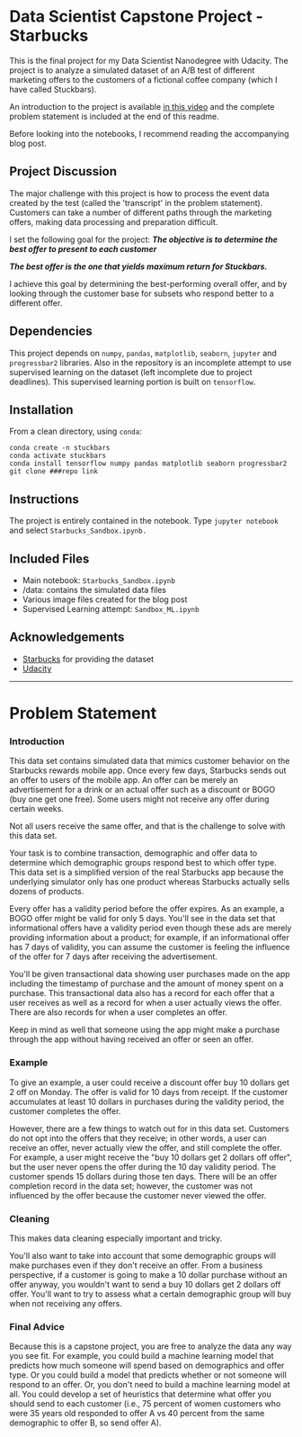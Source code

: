 # Data Scientist Capstone Project - Starbucks

This is the final project for my Data Scientist Nanodegree with Udacity.  The project is to analyze a simulated dataset of an A/B test of different marketing offers to the customers of a fictional coffee company (which I have called Stuckbars).

An introduction to the project is available [in this video](https://www.youtube.com/watch?v=bq-H7M5BU3U) and the complete problem statement is included at the end of this readme.

Before looking into the notebooks, I recommend reading the accompanying blog post.

## Project Discussion

The major challenge with this project is how to process the event data created by the test (called the 'transcript' in the problem statement).  Customers can take a number of different paths through the marketing offers, making data processing and preparation difficult.

I set the following goal for the project:
_**The objective is to determine the best offer to present to each customer**_

_**The best offer is the one that yields maximum return for Stuckbars.**_

I achieve this goal by determining the best-performing overall offer, and by looking through the customer base for subsets who respond better to a different offer.

## Dependencies

This project depends on `numpy`, `pandas`, `matplotlib`, `seaborn`, `jupyter` and `progressbar2` libraries.  Also in the repository is an incomplete attempt to use supervised learning on the dataset (left incomplete due to project deadlines).  This supervised learning portion is built on `tensorflow`.

## Installation

From a clean directory, using `conda`:

```
conda create -n stuckbars
conda activate stuckbars
conda install tensorflow numpy pandas matplotlib seaborn progressbar2
git clone ###repo link
```

## Instructions

The project is entirely contained in the notebook.  Type `jupyter notebook` and select `Starbucks_Sandbox.ipynb.`

## Included Files

- Main notebook: `Starbucks_Sandbox.ipynb`
- /data: contains the simulated data files
- Various image files created for the blog post
- Supervised Learning attempt: `Sandbox_ML.ipynb`

## Acknowledgements

- [Starbucks](www.starbucks.com) for providing the dataset
- [Udacity](www.udacity.com)

------------------------------

# Problem Statement

### Introduction

This data set contains simulated data that mimics customer behavior on the Starbucks rewards mobile app. Once every few days, Starbucks sends out an offer to users of the mobile app. An offer can be merely an advertisement for a drink or an actual offer such as a discount or BOGO (buy one get one free). Some users might not receive any offer during certain weeks.

Not all users receive the same offer, and that is the challenge to solve with this data set.

Your task is to combine transaction, demographic and offer data to determine which demographic groups respond best to which offer type. This data set is a simplified version of the real Starbucks app because the underlying simulator only has one product whereas Starbucks actually sells dozens of products.

Every offer has a validity period before the offer expires. As an example, a BOGO offer might be valid for only 5 days. You'll see in the data set that informational offers have a validity period even though these ads are merely providing information about a product; for example, if an informational offer has 7 days of validity, you can assume the customer is feeling the influence of the offer for 7 days after receiving the advertisement.

You'll be given transactional data showing user purchases made on the app including the timestamp of purchase and the amount of money spent on a purchase. This transactional data also has a record for each offer that a user receives as well as a record for when a user actually views the offer. There are also records for when a user completes an offer.

Keep in mind as well that someone using the app might make a purchase through the app without having received an offer or seen an offer.

### Example

To give an example, a user could receive a discount offer buy 10 dollars get 2 off on Monday. The offer is valid for 10 days from receipt. If the customer accumulates at least 10 dollars in purchases during the validity period, the customer completes the offer.

However, there are a few things to watch out for in this data set. Customers do not opt into the offers that they receive; in other words, a user can receive an offer, never actually view the offer, and still complete the offer. For example, a user might receive the "buy 10 dollars get 2 dollars off offer", but the user never opens the offer during the 10 day validity period. The customer spends 15 dollars during those ten days. There will be an offer completion record in the data set; however, the customer was not influenced by the offer because the customer never viewed the offer.

### Cleaning

This makes data cleaning especially important and tricky.

You'll also want to take into account that some demographic groups will make purchases even if they don't receive an offer. From a business perspective, if a customer is going to make a 10 dollar purchase without an offer anyway, you wouldn't want to send a buy 10 dollars get 2 dollars off offer. You'll want to try to assess what a certain demographic group will buy when not receiving any offers.

### Final Advice

Because this is a capstone project, you are free to analyze the data any way you see fit. For example, you could build a machine learning model that predicts how much someone will spend based on demographics and offer type. Or you could build a model that predicts whether or not someone will respond to an offer. Or, you don't need to build a machine learning model at all. You could develop a set of heuristics that determine what offer you should send to each customer (i.e., 75 percent of women customers who were 35 years old responded to offer A vs 40 percent from the same demographic to offer B, so send offer A).
